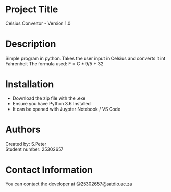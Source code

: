 # Project Title
Celsius Convertor - Version 1.0

# Description
Simple program in python. Takes the user input in Celsius and converts it int Fahrenheit
The formula used: F = C * 9/5 + 32

# Installation
- Download the zip file with the .exe
- Ensure you have Python 3.6 Installed
- It can be opened with Juypter Notebook / VS Code

# Authors 
Created by: S.Peter  
Student number: 25302657  

# Contact Information
You can contact the developer at @25302657@satdio.ac.za

